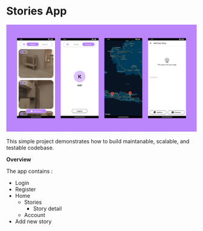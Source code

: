 
Stories App
==================

![preview](screenshot/preview.jpg)

This simple project demonstrates how to build maintanable, scalable, and testable codebase.

**Overview**

The app contains : 
- Login
- Register
- Home
  - Stories
    - Story detail
  - Account
- Add new story

